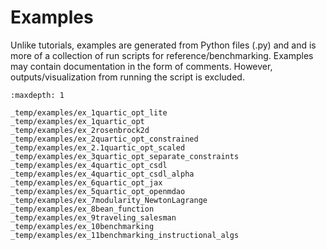 # Examples

Unlike tutorials, examples are generated from Python files (.py) and
and is more of a collection of run scripts for reference/benchmarking.
Examples may contain documentation in the form of comments.
However, outputs/visualization from running the script is excluded.


```{toctree}
:maxdepth: 1

_temp/examples/ex_1quartic_opt_lite
_temp/examples/ex_1quartic_opt
_temp/examples/ex_2rosenbrock2d
_temp/examples/ex_2quartic_opt_constrained
_temp/examples/ex_2.1quartic_opt_scaled
_temp/examples/ex_3quartic_opt_separate_constraints
_temp/examples/ex_4quartic_opt_csdl
_temp/examples/ex_4quartic_opt_csdl_alpha
_temp/examples/ex_6quartic_opt_jax
_temp/examples/ex_5quartic_opt_openmdao
_temp/examples/ex_7modularity_NewtonLagrange
_temp/examples/ex_8bean_function
_temp/examples/ex_9traveling_salesman
_temp/examples/ex_10benchmarking
_temp/examples/ex_11benchmarking_instructional_algs
```